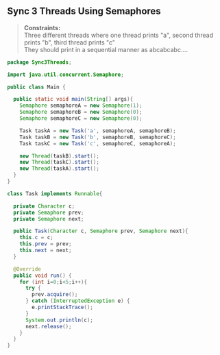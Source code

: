 ## Sync 3 Threads Using Semaphores

> **Constraints:**    
> Three different threads where one thread prints "a", second thread prints "b", third thread prints "c"     
> They should print in a sequential manner as abcabcabc....  


```java
package Sync3Threads;

import java.util.concurrent.Semaphore;

public class Main {

  public static void main(String[] args){
    Semaphore semaphoreA = new Semaphore(1);
    Semaphore semaphoreB = new Semaphore(0);
    Semaphore semaphoreC = new Semaphore(0);

    Task taskA = new Task('a', semaphoreA, semaphoreB);
    Task taskB = new Task('b', semaphoreB, semaphoreC);
    Task taskC = new Task('c', semaphoreC, semaphoreA);

    new Thread(taskB).start();
    new Thread(taskC).start();
    new Thread(taskA).start();
  }
}

class Task implements Runnable{

  private Character c;
  private Semaphore prev;
  private Semaphore next;

  public Task(Character c, Semaphore prev, Semaphore next){
    this.c = c;
    this.prev = prev;
    this.next = next;
  }

  @Override
  public void run() {
    for (int i=0;i<5;i++){
      try {
        prev.acquire();
      } catch (InterruptedException e) {
        e.printStackTrace();
      }
      System.out.println(c);
      next.release();
    }
  }
}

```  


